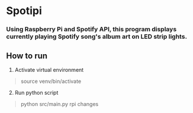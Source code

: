# Spotipi
### Using Raspberry Pi and Spotify API, this program displays currently playing Spotify song's album art on LED strip lights.
## How to run
1. Activate virtual environment
> source venv/bin/activate
2. Run python script
> python src/main.py
rpi changes
